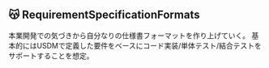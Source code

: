 ## **😽 RequirementSpecificationFormats** 
本業開発での気づきから自分なりの仕様書フォーマットを作り上げていく。
基本的にはUSDMで定義した要件をベースにコード実装/単体テスト/結合テストをサポートすることを想定。
